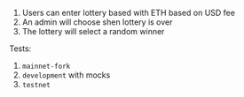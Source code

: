 1. Users can enter lottery based with ETH based on USD fee
2. An admin will choose shen lottery is over
3. The lottery will select a random winner

Tests:
1. `mainnet-fork`
2. `development` with mocks
3. `testnet`